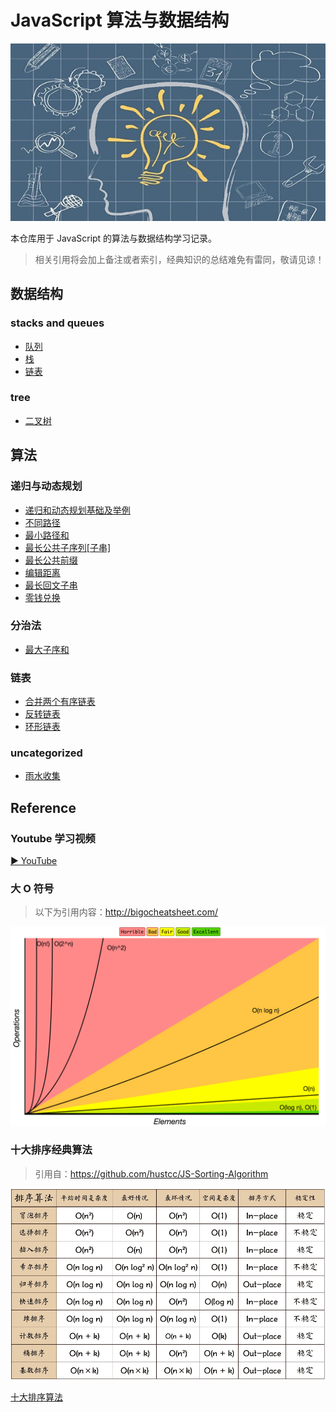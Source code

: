 # JavaScript 算法与数据结构

![bg](./assets/bg.jpg)

本仓库用于 JavaScript 的算法与数据结构学习记录。

> 相关引用将会加上备注或者索引，经典知识的总结难免有雷同，敬请见谅！

## 数据结构

### stacks and queues
- [队列](./src/data-structures/stacks%20and%20queues/queue.md)
- [栈](./src/data-structures/stacks%20and%20queues/stack.md)
- [链表](./src/data-structures/linked-list/index.md)

### tree
- [二叉树](./src/data-structures/tree/%E4%BA%8C%E5%8F%89%E6%A0%91.md)

## 算法

### 递归与动态规划
- [递归和动态规划基础及举例](https://github.com/JTangming/blog/issues/31)
- [不同路径](./src/algorithms/dp-recursive/不同路径.md)
- [最小路径和](./src/algorithms/dp-recursive/最小路径和.md)
- [最长公共子序列[子串]](./src/algorithms/dp-recursive/最长公共子序列[子串].md)
- [最长公共前缀](./src/algorithms/string/最长公共前缀.md)
- [编辑距离](./src/algorithms/dp-recursive/编辑距离.md)
- [最长回文子串](./src/algorithms/dp-recursive/最长回文子串.md)
- [零钱兑换](./src/algorithms/dp-recursive/零钱兑换.md)

### 分治法
- [最大子序和](./src/algorithms/divide-and-conquer/最大子序和.md)

### 链表
- [合并两个有序链表](./src/algorithms/linked-list/合并两个有序链表.md)
- [反转链表](./src/algorithms/linked-list/反转链表.md)
- [环形链表](./src/algorithms/linked-list/环形链表.md)

### uncategorized
- [雨水收集](./src/algorithms/uncategorized/雨水收集.md)


## Reference
### Youtube 学习视频

[▶ YouTube](https://www.youtube.com/playlist?list=PLLXdhg_r2hKA7DPDsunoDZ-Z769jWn4R8)

### 大 O 符号
> 以下为引用内容：http://bigocheatsheet.com/

![Big O graphs](./assets/big-o-graph.png)

### 十大排序经典算法
> 引用自：https://github.com/hustcc/JS-Sorting-Algorithm

![sort](./assets/algorithm/sort/sort.png)

[十大排序算法](https://github.com/hustcc/JS-Sorting-Algorithm)